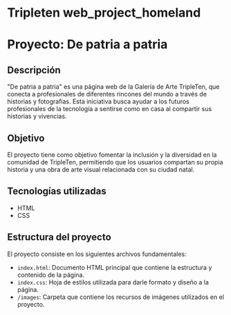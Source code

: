 # Tripleten web_project_homeland
# Proyecto: De patria a patria

## Descripción
"De patria a patria" es una página web de la Galería de Arte TripleTen, que conecta a profesionales de diferentes rincones del mundo a través de historias y fotografías. Esta iniciativa busca ayudar a los futuros profesionales de la tecnología a sentirse como en casa al compartir sus historias y vivencias. 

## Objetivo
El proyecto tiene como objetivo fomentar la inclusión y la diversidad en la comunidad de TripleTen, permitiendo que los usuarios compartan su propia historia y una obra de arte visual relacionada con su ciudad natal.

## Tecnologías utilizadas
- HTML
- CSS

## Estructura del proyecto
El proyecto consiste en los siguientes archivos fundamentales:

- `index.html`: Documento HTML principal que contiene la estructura y contenido de la página.
- `index.css`: Hoja de estilos utilizada para darle formato y diseño a la página.
- `/images`: Carpeta que contiene los recursos de imágenes utilizados en el proyecto.
